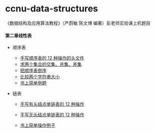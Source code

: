 # ccnu-data-structures
《数据结构及应用算法教程》（严蔚敏 陈文博 编著）彭老师实验课上机题目

#### 第二章线性表

* 顺序表

  * [手写顺序表的 12 种操作的头文件](https://github.com/wwyqianqian/ccnu-data-structures/blob/master/unit2-linear-list/listFunctionHub.h)
  * [求两个集合的交集、并集、差集](https://github.com/wwyqianqian/ccnu-data-structures/blob/master/unit2-linear-list/Sequential-list/sets.cpp)
  * [把顺序表倒序](https://github.com/wwyqianqian/ccnu-data-structures/blob/master/unit2-linear-list/Sequential-list/reverse.cpp)
  * [比较两个字符串大小](https://github.com/wwyqianqian/ccnu-data-structures/blob/master/unit2-linear-list/Sequential-list/compare.cpp)
  * [书上简单例题](https://github.com/wwyqianqian/ccnu-data-structures/blob/master/unit2-linear-list/Sequential-list/SequentialListFunctionsExample.cpp)

* 链表

  * [手写有头结点单链表的 12 种操作](https://github.com/wwyqianqian/ccnu-data-structures/blob/master/unit2-linear-list/linkedListWithHeadNodeFunctionHub.h)

  * [手写无头结点单链表的 12 种操作](https://github.com/wwyqianqian/ccnu-data-structures/blob/master/unit2-linear-list/linkedListWithoutHeadNodeFunctionHub.h)

  * [书上简单操作例子](https://github.com/wwyqianqian/ccnu-data-structures/blob/master/unit2-linear-list/Linked-list/LinkedListFunctionsExample.c)

    